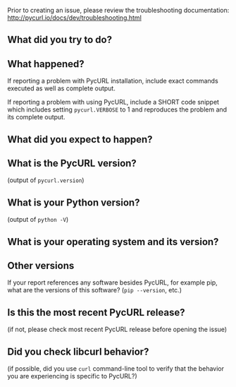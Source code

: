 Prior to creating an issue, please review the troubleshooting documentation:
http://pycurl.io/docs/dev/troubleshooting.html


## What did you try to do?


## What happened?

If reporting a problem with PycURL installation, include exact commands
executed as well as complete output.

If reporting a problem with using PycURL, include a SHORT code snippet
which includes setting `pycurl.VERBOSE` to 1 and reproduces the problem
and its complete output.


## What did you expect to happen?


## What is the PycURL version?

(output of `pycurl.version`)


## What is your Python version?

(output of `python -V`)


## What is your operating system and its version?


## Other versions

If your report references any software besides PycURL, for example pip,
what are the versions of this software? (`pip --version`, etc.)


## Is this the most recent PycURL release?

(if not, please check most recent PycURL release before opening the issue)


## Did you check libcurl behavior?

(if possible, did you use `curl` command-line tool to verify that the behavior
you are experiencing is specific to PycURL?)
